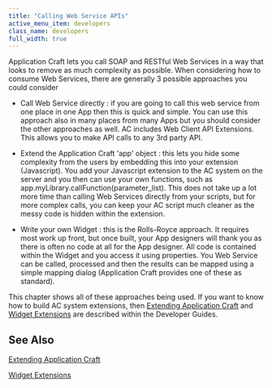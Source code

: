 ```yaml
---
title: "Calling Web Service APIs"
active_menu_item: developers
class_name: developers
full_width: true
---
```



Application Craft lets you call SOAP and RESTful Web Services in a way that looks to remove as much complexity as possible. When considering how to consume Web Services, there are generally 3 possible approaches you could consider

 - Call Web Service directly : if you are going to call this web service from one place in one App then this is quick and simple. You can use this approach also in many places from many Apps but you should consider the other approaches as well. AC includes Web Client API Extensions. This allows you to make API calls to any 3rd party API.

 - Extend the Application Craft 'app' object : this lets you hide some complexity from the users by embedding this into your extension (Javascript). You add your Javascript extension to the AC system on the server and you then can use your own functions, such as app.myLibrary.callFunction(parameter\_list). This does not take up a lot more time than calling Web Services directly from your scripts, but for more complex calls, you can keep your AC script much cleaner as the messy code is hidden within the extension.

 - Write your own Widget : this is the Rolls-Royce approach. It requires most work up front, but once built, your App designers will thank you as there is often no code at all for the App designer. All code is contained within the Widget and you access it using properties. You Web Service can be called, processed and then the results can be mapped using a simple mapping dialog (Application Craft provides one of these as standard).

This chapter shows all of these approaches being used. If you want to know how to build AC system extensions, then [Extending Application Craft](../../../../adding-widgets-and-api-methods/index) and [Widget Extensions](../../../../adding-widgets-and-api-methods/adding-your-own-widgets-to-application-craft/index) are described within the Developer Guides.

## See Also

[Extending Application Craft](../../../../adding-widgets-and-api-methods/index)

[Widget Extensions](../../../../adding-widgets-and-api-methods/adding-your-own-widgets-to-application-craft/index)

